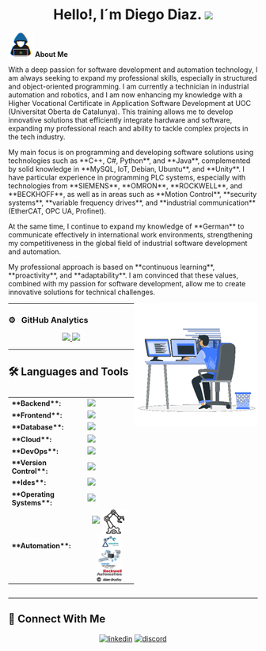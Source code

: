 <h1 align="center">Hello!, I´m Diego Diaz. <img src="https://media.giphy.com/media/hvRJCLFzcasrR4ia7z/giphy.gif" width="35"></h1>

<picture><img src="https://github.com/dadd86/dadd86/raw/main/Imagenes/about_me.gif" width="50px"></picture> **About Me**

<div>
 <p>
   With a deep passion for software development and automation technology, I am always seeking to expand my professional skills, especially in structured and object-oriented programming.
   I am currently a technician in industrial automation and robotics, and I am now enhancing my knowledge with a Higher Vocational Certificate in Application Software Development at UOC (Universitat Oberta de Catalunya).
   This training allows me to develop innovative solutions that efficiently integrate hardware and software, expanding my professional reach and ability to tackle complex projects in the tech industry.
 </p>

 <p>
   My main focus is on programming and developing software solutions using technologies such as **C++, C#, Python**, and **Java**, complemented by solid knowledge in **MySQL, IoT, Debian, Ubuntu**, and **Unity**.
   I have particular experience in programming PLC systems, especially with technologies from **SIEMENS**, **OMRON**, **ROCKWELL**, and **BECKHOFF**, as well as in areas such as **Motion Control**, **security systems**, **variable frequency drives**, and **industrial communication** (EtherCAT, OPC UA, Profinet).
 </p>

 <p>
   At the same time, I continue to expand my knowledge of **German** to communicate effectively in international work environments, strengthening my competitiveness in the global field of industrial software development and automation.
 </p>

 <p>
   My professional approach is based on **continuous learning**, **proactivity**, and **adaptability**. I am convinced that these values, combined with my passion for software development, allow me to create innovative solutions for technical challenges.
 </p>
</div>

<picture> <img align="right" src="https://github.com/dadd86/dadd86/raw/main/Imagenes/Right_Side.gif?raw=true" width = 250px></picture>

---

### ⚙️ &nbsp; **GitHub Analytics**
<!-- Esta sección muestra las estadísticas de contribuciones y lenguajes de GitHub -->
<p align="center">
<a href="https://github.com/dadd86">
  <img height="180em" src="https://github-readme-stats-eight-theta.vercel.app/api?username=dadd86&show_icons=true&theme=algolia&include_all_commits=true&count_private=true"/>
  <img height="180em" src="https://github-readme-stats-eight-theta.vercel.app/api/top-langs/?username=dadd86&layout=compact&langs_count=8&theme=algolia"/>
</a>
</p>

---

## 🛠 **Languages and Tools**

<!-- Sección que contiene las tecnologías y herramientas que manejo -->
<div style="display: flex; justify-content: center; align-items: center;">
<table align="center"> 
    <tr>
        <td style="font-weight: bold; padding-right: 10px; vertical-align: middle; border: none;">**Backend**:</td>
        <td><img height="40" src="https://skillicons.dev/icons?i=java,cs,python,maven,hibernate,nodejs"/></td>
    </tr>
    <tr>
        <td style="font-weight: bold; padding-right: 10px; vertical-align: middle;">**Frontend**:</td>
        <td><img height="40" src="https://skillicons.dev/icons?i=react,html,css,cpp,c,sass,js,ts"/></td>
    </tr>
    <tr>
        <td style="font-weight: bold; padding-right: 10px; vertical-align: middle; border: none;">**Database**:</td>
        <td><img height="40" src="https://skillicons.dev/icons?i=mysql,aws"/></td>
    </tr>
    <tr>
        <td style="font-weight: bold; padding-right: 10px; vertical-align: middle; border: none;">**Cloud**:</td>
        <td><img height="40" src="https://skillicons.dev/icons?i=azure"/></td>
    </tr>
    <tr>
        <td style="font-weight: bold; padding-right: 10px; vertical-align: middle; border: none;">**DevOps**:</td>
        <td><img height="40" src="https://skillicons.dev/icons?i=docker"/></td>
    </tr>
    <tr>
        <td style="font-weight: bold; padding-right: 10px; vertical-align: middle; border: none;">**Version Control**:</td>
        <td><img height="40" src="https://skillicons.dev/icons?i=git,github,gitlab"/></td>
    </tr>
    <tr>
        <td style="font-weight: bold; padding-right: 10px; vertical-align: middle; border: none;">**Ides**:</td>
        <td><img height="40" src="https://skillicons.dev/icons?i=vscode,unity,eclipse,visualstudio,idea,sublime"/></td>
    </tr>
    <tr>
        <td style="font-weight: bold; padding-right: 10px; vertical-align: middle; border: none;">**Operating Systems**:</td>
        <td><img height="40" src="https://skillicons.dev/icons?i=windows,ubuntu,debian,alpine"/></td>
    </tr>
    <tr>
        <td style="font-weight: bold; padding-right: 10px; vertical-align: middle; border: none;">**Automation**:</td>
        <td style="text-align: center;">
            <img height="40" src="https://skillicons.dev/icons?i=arduino,raspberrypi" />
            <picture><img src="https://github.com/dadd86/dadd86/raw/main/Imagenes/robotic.png" width="50px" style="vertical-align: middle;" /></picture>
            <picture><img src="https://github.com/dadd86/dadd86/raw/main/Imagenes/images.png" width="50px" style="vertical-align: middle;" /></picture>
            <picture><img src="https://github.com/dadd86/dadd86/raw/main/Imagenes/1512845393_sysmac.png" width="50px" style="vertical-align: middle;" /></picture>
            <picture><img src="https://github.com/dadd86/dadd86/raw/main/Imagenes/Allen-Bradley_logo.png" width="50px" style="vertical-align: middle;" /></picture>
        </td>
    </tr>
</table>
</div>

---

## 🤝 **Connect With Me**
<p align="center">
<a href="https://www.linkedin.com/in/diegoarmandodiaz" target="blank"><img align="center" src="https://user-images.githubusercontent.com/88904952/234979284-68c11d7f-1acc-4f0c-ac78-044e1037d7b0.png" alt="linkedin" height="50" width="50" /></a>
<a href="https://discordapp.com/users/dadd86_162804" target="blank"><img align="center" src="https://user-images.githubusercontent.com/88904952/234982627-019fd336-6248-453c-9b05-97c13fd1d207.png" alt="discord" height="50" width="50" /></a>
</p>
